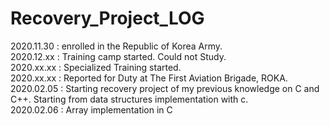# Recovery_Project_LOG

2020.11.30 : enrolled in the Republic of Korea Army.  
2020.12.xx : Training camp started. Could not Study.  
2020.xx.xx : Specialized Training started.  
2020.xx.xx : Reported for Duty at The First Aviation Brigade, ROKA.  
2020.02.05 : Starting recovery project of my previous knowledge on C and C++. Starting from data structures implementation with c.  
2020.02.06 : Array implementation in C  

